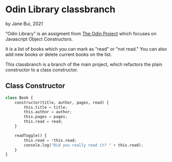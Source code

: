 # Odin Library classbranch

by Jane Bui, 2021

"Odin Library" is an assigment from [The Odin Project](https://www.theodinproject.com/paths/full-stack-javascript/courses/javascript/lessons/library) which focuses on Javascript Object Constructors.

It is a list of books which you can mark as "read" or "not read." You can also add new books or delete current books on the list.

This classbranch is a branch of the main project, which refactors the plain constructor to a class constructor.


## Class Constructor

```python
class Book {
    constructor(title, author, pages, read) {
        this.title = title;
        this.author = author;
        this.pages = pages;
        this.read = read;
    }

    readToggle() {
        this.read = !this.read;
        console.log("Did you really read it? " + this.read);
    }
}
```
